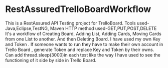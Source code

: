 
# RestAssuredTrelloBoardWorkflow

This is a RestAssured API Testing project for TrelloBoard.
Tools used-Java,Eclipse,TestNG, Maven
HTTP method used-GET,PUT,POST,DELETE
It's a workflow of Creating Board, Adding List, Adding Cards, Moving Cards from one List to another.
And then Deleting Board.
I have used my own Key and Token . If someone wants to run they have to make their own account in Trello Board , generate Token and replace Key and Token by their owns. 
Can add thread.sleep(3000)in each test like the way I have used to see the functioning of it side by side in Trello Board.
